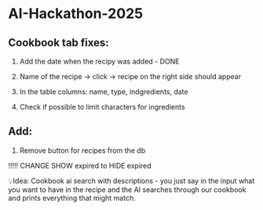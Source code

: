 # AI-Hackathon-2025

## Cookbook tab fixes:
1. Add the date when the recipy was added - DONE

2. Name of the recipe -> click -> recipe on the right side should appear
3. In the table columns: name, type, indgredients, date
4. Check if possible to limit characters for ingredients 

## Add:
1. Remove button for recipes from the db

!!!!! CHANGE SHOW expired to HIDE expired

💡Idea: Cookbook ai search with descriptions - you just say in the input what you want to have in the recipe and the AI searches through our cookbook and prints everything that might match.

